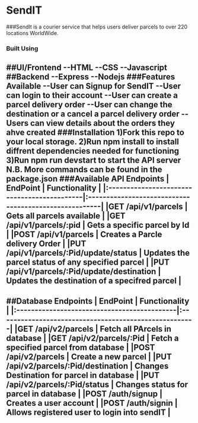 # SendIT
###SendIt is a courier service that helps users deliver parcels to over 220 locations WorldWide.
### Built Using
##UI/Frontend
--HTML
--CSS
--Javascript
##Backend
--Express
--Nodejs
###Features Available
--User can Signup for SendIT
--User can login to their account
--User can create a parcel delivery order
--User can change the destination or a cancel a parcel delivery order
--Users can view details about the orders they ahve created
###Installation
1)Fork this repo to your local storage.
2)Run npm install to install diffrent dependencies needed for functioning
3)Run npm run devstart to start the API server
N.B. More commands can be found in the package.json 
###Available API Endpoints
| EndPoint                                    | Functionality                                         |
|:--------------------------------------------|:------------------------------------------------------|
|GET /api/v1/parcels                          | Gets all parcels available                            |
|GET /api/v1/parcels/:pid                     | Gets a specific parcel by Id                          |
|POST /api/v1/parcels                         | Creates a Parcle delivery Order                       |
|PUT /api/v1/parcels/:Pid/update/status       | Updates the parcel status of any specified parcel     |
|PUT /api/v1/parcels/:Pid/update/destination  | Updates the destination of a specifred parcel         |
-------------------------------------------------------------------------------------------------------
##Database Endpoints
| EndPoint                                    | Functionality                                         |
|:--------------------------------------------|:------------------------------------------------------|
|GET /api/v2/parcels                          | Fetch all PArcels in database                         |
|GET /api/v2/parcels/:Pid                     | Fetch a specified parcel from database                |
|POST /api/v2/parcels                         | Create a new parcel                                   |
|PUT /api/v2/parcels/:Pid/destination         | Changes Destination for parcel in database            |
|PUT /api/v2/parcels/:Pid/status              | Changes status for parcel in database                 |
|POST /auth/signup                            | Creates a user account                                |
|POST /auth/signin                            | Allows registered user to login into sendIT           |
-------------------------------------------------------------------------------------------------------